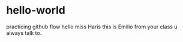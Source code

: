 # hello-world
practicing github flow
hello miss Haris this is Emilio from your class u always talk to.

